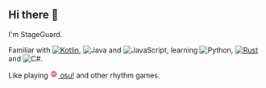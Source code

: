 ## Hi there 👋

I'm StageGuard.

Familiar with [![Kotlin](https://img.shields.io/badge/Kotlin-%237F52FF.svg?&logo=kotlin&logoColor=white)](http://kotlinlang.org), ![Java](https://img.shields.io/badge/Java-%23ED8B00.svg?logo=openjdk&logoColor=white) and ![JavaScript](https://img.shields.io/badge/JavaScript-%23323330.svg?logo=JavaScript&logoColor=%23F7DF1E), learning ![Python](https://img.shields.io/badge/Python-3670A0?logo=python&logoColor=ffdd54), [![Rust](https://img.shields.io/badge/Rust-%23000000.svg?logo=rust&logoColor=white)](https://www.rust-lang.org) and ![C#](https://img.shields.io/badge/C%23-%23239120.svg?logo=c-sharp&logoColor=white).

Like playing [<img height="16" src="https://github.com/ppy/osu/blob/master/assets/lazer.png"> osu!](https://osu.ppy.sh/home) and other rhythm games.
